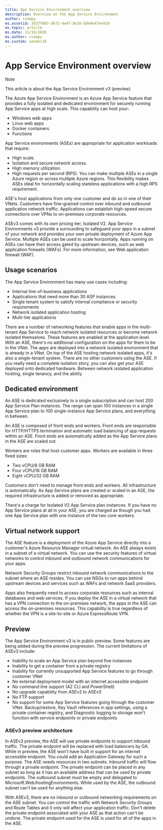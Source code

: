 ```yaml
---
title: App Service Environment overview
description: Overview on the App Service Environment
author: ccompy
ms.assetid: 3d37f007-d6f2-4e47-8e26-b844e47ee919
ms.topic: article
ms.date: 11/16/2020
ms.author: ccompy
ms.custom: seodec18
---
```


# App Service Environment overview 

> [!NOTE]
> This article is about the App Service Environment v3 (preview)
> 

The Azure App Service Environment is an Azure App Service feature that provides a fully isolated and dedicated environment for securely running App Service apps at high scale. This capability can host your:

- Windows web apps
- Linux web apps
- Docker containers
- Functions

App Service environments (ASEs) are appropriate for application workloads that require:

- High scale.
- Isolation and secure network access.
- High memory utilization.
- High requests per second (RPS). You can make multiple ASEs in a single Azure region or across multiple Azure regions. This flexibility makes ASEs ideal for horizontally scaling stateless applications with a high RPS requirement.

ASE's host applications from only one customer and do so in one of their VNets. Customers have fine-grained control over inbound and outbound application network traffic. Applications can establish high-speed secure connections over VPNs to on-premises corporate resources.

ASEv3 comes with its own pricing tier, Isolated V2.
App Service Environments v3 provide a surrounding to safeguard your apps in a subnet of your network and provides your own private deployment of Azure App Service.
Multiple ASEs can be used to scale horizontally. 
Apps running on ASEs can have their access gated by upstream devices, such as web application firewalls (WAFs). For more information, see Web application firewall (WAF).

## Usage scenarios

The App Service Environment has many use cases including:

- Internal line-of-business applications
- Applications that need more than 30 ASP instances
- Single tenant system to satisfy internal compliance or security requirements
- Network isolated application hosting
- Multi-tier applications

There are a number of networking features that enable apps in the multi-tenant App Service to reach network isolated resources or become network isolated themselves. These features are enabled at the application level.  With an ASE, there's no additional configuration on the apps for them to be in the VNet. The apps are deployed into a network isolated environment that is already in a VNet. On top of the ASE hosting network isolated apps, it's also a single-tenant system. There are no other customers using the ASE. If you really need a complete isolation story, you can also get your ASE deployed onto dedicated hardware. Between network isolated application hosting, single tenancy, and the ability 

## Dedicated environment
An ASE is dedicated exclusively to a single subscription and can host 200 App Service Plan instances. The range can span 100 instances in a single App Service plan to 100 single-instance App Service plans, and everything in between.

An ASE is composed of front ends and workers. Front ends are responsible for HTTP/HTTPS termination and automatic load balancing of app requests within an ASE. Front ends are automatically added as the App Service plans in the ASE are scaled out.

Workers are roles that host customer apps. Workers are available in three fixed sizes:

- Two vCPU/8 GB RAM
- Four vCPU/16 GB RAM
- Eight vCPU/32 GB RAM

Customers don't need to manage front ends and workers. All infrastructure is automatically. As App Service plans are created or scaled in an ASE, the required infrastructure is added or removed as appropriate.

There's a charge for Isolated V2 App Service plan instances. If you have no App Service plans at all in your ASE, you are charged as though you had one App Service plan with one instance of the two core workers.

## Virtual network support
The ASE feature is a deployment of the Azure App Service directly into a customer's Azure Resource Manager virtual network. An ASE always exists in a subnet of a virtual network. You can use the security features of virtual networks to control inbound and outbound network communications for your apps.

Network Security Groups restrict inbound network communications to the subnet where an ASE resides. You can use NSGs to run apps behind upstream devices and services such as WAFs and network SaaS providers.

Apps also frequently need to access corporate resources such as internal databases and web services. If you deploy the ASE in a virtual network that has a VPN connection to the on-premises network, the apps in the ASE can access the on-premises resources. This capability is true regardless of whether the VPN is a site-to-site or Azure ExpressRoute VPN.

## Preview
The App Service Environment v3 is in public preview.  Some features are being added during the preview progression. The current limitations of ASEv3 include:

- Inability to scale an App Service plan beyond five instances
- Inability to get a container from a private registry
- Inability for currently unsupported App Service features to go through customer VNet
- No external deployment model with an internet accessible endpoint
- No command line support (AZ CLI and PowerShell)
- No upgrade capability from ASEv2 to ASEv3
- No FTP support
- No support for some App Service features going through the customer VNet. Backup/restore, Key Vault references in app settings, using a private container registry, and Diagnostic logging to storage won't function with service endpoints or private endpoints
	
### ASEv3 preview architecture
In ASEv3 preview, the ASE will use private endpoints to support inbound traffic. The private endpoint will be replaced with load balancers by GA. While in preview, the ASE won't have built in support for an internet accessible endpoint. You could add an Application Gateway for such a purpose. The ASE needs resources in two subnets.  Inbound traffic will flow through a private endpoint. The private endpoint can be placed in any subnet so long as it has an available address that can be used by private endpoints.  The outbound subnet must be empty and delegated to Microsoft.Web/hostingEnvironments. While used by the ASE, the outbound subnet can't be used for anything else.

With ASEv3, there are no inbound or outbound networking requirements on the ASE subnet. You can control the traffic with Network Security Groups and Route Tables and it only will affect your application traffic. Don't delete the private endpoint associated with your ASE as that action can't be undone. The private endpoint used for the ASE is used for all of the apps in the ASE. 
